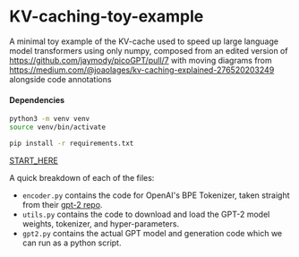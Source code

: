# KV-caching-toy-example

A minimal toy example of the KV-cache used to speed up large language model transformers using only numpy, composed from an edited version of https://github.com/jaymody/picoGPT/pull/7 with moving diagrams from https://medium.com/@joaolages/kv-caching-explained-276520203249 alongside code annotations

#### Dependencies
```bash
python3 -m venv venv
source venv/bin/activate
```

```bash
pip install -r requirements.txt
```

[START_HERE](kv_cache.ipynb)

A quick breakdown of each of the files:

* `encoder.py` contains the code for OpenAI's BPE Tokenizer, taken straight from their [gpt-2 repo](https://github.com/openai/gpt-2/blob/master/src/encoder.py).
* `utils.py` contains the code to download and load the GPT-2 model weights, tokenizer, and hyper-parameters.
* `gpt2.py` contains the actual GPT model and generation code which we can run as a python script.




